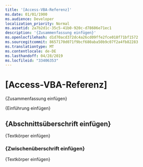 ```yaml
---
title: '[Access-VBA-Referenz]'
ms.date: 01/01/1900
ms.audience: Developer
localization_priority: Normal
ms.assetid: 2a7b2d1c-35c5-41b0-920c-d78606e71ec1
description: '{Zusammenfassung einfügen}'
ms.openlocfilehash: d1d70acd372dc4a26cd09ffe2fce018f71bf1572
ms.sourcegitcommit: 8657170d071f9bcf680aba50b9c07f2a4fb82283
ms.translationtype: MT
ms.contentlocale: de-DE
ms.lasthandoff: 04/28/2019
ms.locfileid: "33406353"
---
```

# <a name="access-vba-reference"></a>[Access-VBA-Referenz]

{Zusammenfassung einfügen}
  
{Einführung einfügen}
  
## <a name="insert-section-title-text"></a>{Abschnittsüberschrift einfügen}

{Textkörper einfügen}
  
### <a name="insert-subsection-title-text"></a>{Zwischenüberschrift einfügen}

{Textkörper einfügen}
  

